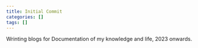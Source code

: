 ```yaml
---
title: Initial Commit
categories: []
tags: []
---
```


Wrinting blogs for Documentation of my knowledge and life, 2023 onwards.